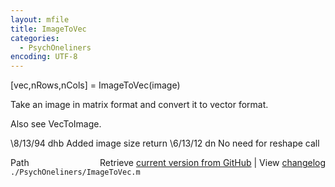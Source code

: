 ```yaml
---
layout: mfile
title: ImageToVec
categories:
  - PsychOneliners
encoding: UTF-8
---
```


[vec,nRows,nCols] = ImageToVec(image)

Take an image in matrix format and convert
it to vector format.

Also see VecToImage.

\8/13/94     dhb     Added image size return
\6/13/12      dn     No need for reshape call


<div class="code_header" style="text-align:right;">
  <span style="float:left;">Path&nbsp;&nbsp;</span> <span class="counter">Retrieve <a href=
  "https://raw.github.com/Psychtoolbox-3/Psychtoolbox-3/beta/./PsychOneliners/ImageToVec.m">current version from GitHub</a> | View <a href=
  "https://github.com/Psychtoolbox-3/Psychtoolbox-3/commits/beta/./PsychOneliners/ImageToVec.m">changelog</a></span>
</div>
<div class="code">
  <code>./PsychOneliners/ImageToVec.m</code>
</div>
